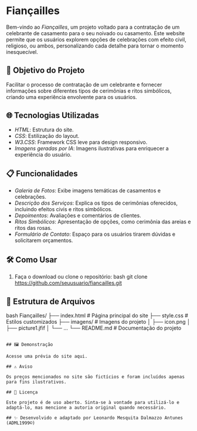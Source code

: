 # Fiançailles

Bem-vindo ao *Fiançailles*, um projeto voltado para a contratação de um celebrante de casamento para o seu noivado ou casamento. Este website permite que os usuários explorem opções de celebrações com efeito civil, religioso, ou ambos, personalizando cada detalhe para tornar o momento inesquecível.

## 🎯 Objetivo do Projeto

Facilitar o processo de contratação de um celebrante e fornecer informações sobre diferentes tipos de cerimônias e ritos simbólicos, criando uma experiência envolvente para os usuários.

## 🌐 Tecnologias Utilizadas

- *HTML*: Estrutura do site.
- *CSS*: Estilização do layout.
- *W3.CSS*: Framework CSS leve para design responsivo.
- *Imagens geradas por IA*: Imagens ilustrativas para enriquecer a experiência do usuário.

## 📋 Funcionalidades

- *Galeria de Fotos*: Exibe imagens temáticas de casamentos e celebrações.
- *Descrição dos Serviços*: Explica os tipos de cerimônias oferecidos, incluindo efeitos civis e ritos simbólicos.
- *Depoimentos*: Avaliações e comentários de clientes.
- *Ritos Simbólicos*: Apresentação de opções, como cerimônia das areias e ritos das rosas.
- *Formulário de Contato*: Espaço para os usuários tirarem dúvidas e solicitarem orçamentos.

## 🛠 Como Usar

1. Faça o download ou clone o repositório:
   bash
   git clone https://github.com/seuusuario/fiancailles.git

## 📂 Estrutura de Arquivos

bash
Fiançailles/
├── index.html          # Página principal do site
├── style.css           # Estilos customizados
├── imagens/            # Imagens do projeto
│   ├── icon.png
│   ├── picture1.jfif
│   └── ...
└── README.md           # Documentação do projeto

```

## 🖼️ Demonstração

Acesse uma prévia do site aqui.

## ⚠️ Aviso

Os preços mencionados no site são fictícios e foram incluídos apenas para fins ilustrativos.

## 📝 Licença

Este projeto é de uso aberto. Sinta-se à vontade para utilizá-lo e adaptá-lo, mas mencione a autoria original quando necessário.

## ✨ Desenvolvido e adaptado por Leonardo Mesquita Dalmazzo Antunes (ADML1999©)